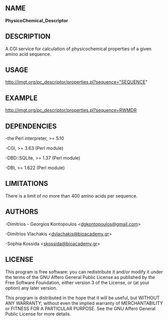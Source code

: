## NAME

__PhysicoChemical\_Descriptor__

## DESCRIPTION

A CGI service for calculation of physicochemical properties of a given 
amino acid sequence.

## USAGE

http://imgt.org/pc_descriptor/properties.pl?sequence="SEQUENCE"

## EXAMPLE

http://imgt.org/pc_descriptor/properties.pl?sequence=RWMDR

## DEPENDENCIES

\-the Perl interpreter, >= 5.10

\-CGI, >= 3.63 (Perl module)

\-DBD::SQLite, >= 1.37 (Perl module)

\-DBI, >= 1.622 (Perl module)

## LIMITATIONS

There is a limit of no more than 400 amino acids per sequence.

## AUTHORS

\-Dimitrios - Georgios Kontopoulos <<dgkontopoulos@gmail.com>>

\-Dimitrios Vlachakis <<dvlachakis@bioacademy.gr>>

\-Sophia Kossida <<skossida@bioacademy.gr>>

## LICENSE

This program is free software: you can redistribute it and/or modify
it under the terms of the GNU Affero General Public License as
published by the Free Software Foundation, either version 3 of the
License, or (at your option) any later version.

This program is distributed in the hope that it will be useful,
but WITHOUT ANY WARRANTY; without even the implied warranty of
MERCHANTABILITY or FITNESS FOR A PARTICULAR PURPOSE.  See the
<a href="http://www.gnu.org/licenses/agpl.html" style="text-decoration:none">GNU Affero General Public License</a> for more details.
